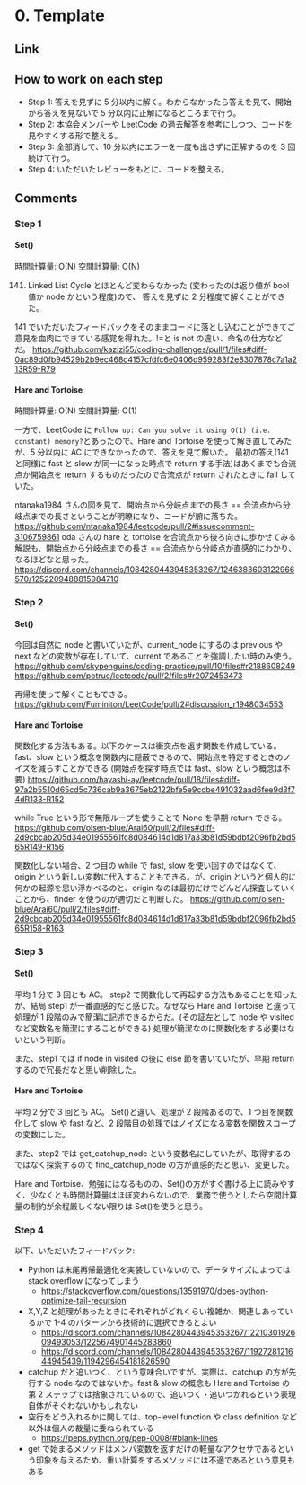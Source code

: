 # 0. Template

## Link

## How to work on each step

- Step 1: 答えを見ずに 5 分以内に解く。わからなかったら答えを見て、開始から答えを見ないで 5 分以内に正解になるところまで行う。
- Step 2: 本協会メンバーや LeetCode の過去解答を参考にしつつ、コードを見やすくする形で整える。
- Step 3: 全部消して、10 分以内にエラーを一度も出さずに正解するのを 3 回続けて行う。
- Step 4: いただいたレビューをもとに、コードを整える。

## Comments

### Step 1

#### Set()

時間計算量: O(N)
空間計算量: O(N)

141. Linked List Cycle とほとんど変わらなかった (変わったのは返り値が bool 値か node かという程度)ので、 答えを見ずに 2 分程度で解くことができた。

141 でいただいたフィードバックをそのままコードに落とし込むことができてご意見を血肉にできている感覚を得れた。!=と is not の違い、命名の仕方などだ。
https://github.com/kazizi55/coding-challenges/pull/1/files#diff-0ac89d0fb94529b2b9ec468c4157cfdfc6e0406d959283f2e8307878c7a1a213R59-R79

#### Hare and Tortoise

時間計算量: O(N)
空間計算量: O(1)

一方で、LeetCode に `Follow up: Can you solve it using O(1) (i.e. constant) memory?`とあったので、Hare and Tortoise を使って解き直してみたが、5 分以内に AC にできなかったので、答えを見て解いた。
最初の答え(141 と同様に fast と slow が同一になった時点で return する手法)はあくまでも合流点か開始点を return するものだったので合流点が return されたときに fail していた。

ntanaka1984 さんの図を見て、開始点から分岐点までの長さ == 合流点から分岐点までの長さということが明瞭になり、コードが腑に落ちた。
https://github.com/ntanaka1984/leetcode/pull/2#issuecomment-3106759861
oda さんの hare と tortoise を合流点から後ろ向きに歩かせてみる解説も、開始点から分岐点までの長さ == 合流点から分岐点が直感的にわかり、なるほどなと思った。
https://discord.com/channels/1084280443945353267/1246383603122966570/1252209488815984710

### Step 2

#### Set()

今回は自然に node と書いていたが、current_node にするのは previous や next などの変数が存在していて、current であることを強調したい時のみ使う。
https://github.com/skypenguins/coding-practice/pull/10/files#r2188608249
https://github.com/potrue/leetcode/pull/2/files#r2072453473

再帰を使って解くこともできる。
https://github.com/Fuminiton/LeetCode/pull/2#discussion_r1948034553

#### Hare and Tortoise

関数化する方法もある。以下のケースは衝突点を返す関数を作成している。fast、slow という概念を関数内に隠蔽できるので、開始点を特定するときのノイズを減らすことができる (開始点を探す時点では fast、slow という概念は不要)
https://github.com/hayashi-ay/leetcode/pull/18/files#diff-97a2b5510d65cd5c736cab9a3675eb2122bfe5e9ccbe491032aad6fee9d3f74dR133-R152

while True という形で無限ループを使うことで None を早期 return できる。
https://github.com/olsen-blue/Arai60/pull/2/files#diff-2d9cbcab205d34e01955561fc8d084614d1d817a33b81d59bdbf2096fb2bd565R149-R156

関数化しない場合、2 つ目の while で fast, slow を使い回すのではなくて、origin という新しい変数に代入することもできる。が、origin というと個人的に何かの起源を思い浮かべるのと、origin なのは最初だけでどんどん探査していくことから、finder を使うのが適切だと判断した。
https://github.com/olsen-blue/Arai60/pull/2/files#diff-2d9cbcab205d34e01955561fc8d084614d1d817a33b81d59bdbf2096fb2bd565R158-R163

### Step 3

#### Set()

平均 1 分で 3 回とも AC。
step2 で関数化して再起する方法もあることを知ったが、結局 step1 が一番直感的だと感じた。なぜなら Hare and Tortoise と違って処理が 1 段階のみで簡潔に記述できるからだ。(その証左として node や visited など変数名を簡潔にすることができる)
処理が簡潔なのに関数化をする必要はないという判断。

また、step1 では if node in visited の後に else 節を書いていたが、早期 return するので冗長だなと思い削除した。

#### Hare and Tortoise

平均 2 分で 3 回とも AC。
Set()と違い、処理が 2 段階あるので、1 つ目を関数化して slow や fast など、2 段階目の処理ではノイズになる変数を関数スコープの変数にした。

また、step2 では get_catchup_node という変数名にしていたが、取得するのではなく探索するので find_catchup_node の方が直感的だと思い、変更した。

Hare and Tortoise、勉強にはなるものの、Set()の方がすぐ書ける上に読みやすく、少なくとも時間計算量はほぼ変わらないので、業務で使うとしたら空間計算量の制約が余程厳しくない限りは Set()を使うと思う。

### Step 4

以下、いただいたフィードバック:

- Python は末尾再帰最適化を実装していないので、データサイズによっては stack overflow になってしまう
  - https://stackoverflow.com/questions/13591970/does-python-optimize-tail-recursion
- X,Y,Z と処理があったときにそれぞれがどれくらい複雑か、関連しあっているかで 1-4 のパターンから技術的に選択できるとよい
  - https://discord.com/channels/1084280443945353267/1221030192609493053/1225674901445283860
  - https://discord.com/channels/1084280443945353267/1192728121644945439/1194296454181826590
- catchup だと追いつく、という意味合いですが、実際は、catchup の方が先行する node なのではないか。fast & slow の概念も Hare and Tortoise の第 2 ステップでは捨象されているので、追いつく・追いつかれるという表現自体がそぐわないかもしれない
- 空行をどう入れるかに関しては、top-level function や class definition など以外は個人の裁量に委ねられている
  - https://peps.python.org/pep-0008/#blank-lines
- get で始まるメソッドはメンバ変数を返すだけの軽量なアクセサであるという印象を与えるため、重い計算をするメソッドには不適であるという意見もある
